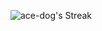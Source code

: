 
![ace-dog's Streak](https://github-readme-streak-stats.herokuapp.com/?user=ace-dog&theme=slateorange&hide_border=true)
